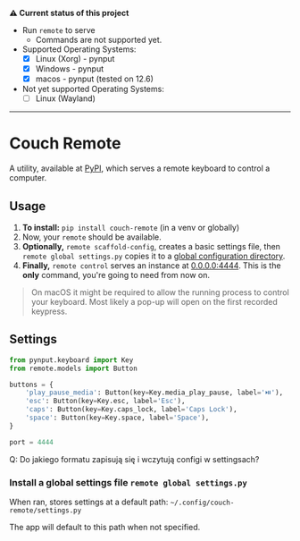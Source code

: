 **⚠️ Current status of this project**

- Run `remote` to serve
    - Commands are not supported yet.
- Supported Operating Systems:
    - [x] Linux (Xorg) - pynput
    - [x] Windows - pynput
    - [x] macos - pynput (tested on 12.6)
- Not yet supported Operating Systems:
    - [ ] Linux (Wayland)

---

# Couch Remote

A utility, available at [PyPI](https://pypi.org/project/couch-remote/), which serves a remote keyboard to control a computer.

## Usage

1. **To install:** `pip install couch-remote` (in a venv or globally)
2. Now, your `remote` should be available.
3. **Optionally,** `remote scaffold-config`, creates a basic settings file, then `remote global settings.py` copies it to a [global configuration directory](#install-a-global-settings-file-remote-global-settingspy).
4.  **Finally,** `remote control` serves an instance at [0.0.0.0:4444](http://localhost:4444). This is the **only** command, you're going to need from now on.

> On macOS it might be required to allow the running process to control your keyboard. Most likely a pop-up will open on the first recorded keypress.

## Settings

```python
from pynput.keyboard import Key
from remote.models import Button

buttons = {
    'play_pause_media': Button(key=Key.media_play_pause, label='⏯️'),
    'esc': Button(key=Key.esc, label='Esc'),
    'caps': Button(key=Key.caps_lock, label='Caps Lock'),
    'space': Button(key=Key.space, label='Space'),
}

port = 4444
```

Q: Do jakiego formatu zapisują się i wczytują configi w settingsach?


### Install a global settings file `remote global settings.py `

When ran, stores settings at a default path: `~/.config/couch-remote/settings.py`

The app will default to this path when not specified.
